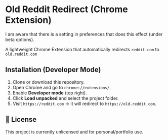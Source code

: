 # Old Reddit Redirect (Chrome Extension)
I am aware that there is a setting in preferences that does this effect (under beta options).

A lightweight Chrome Extension that automatically redirects `reddit.com` to `old.reddit.com`

## Installation (Developer Mode)
1. Clone or download this repository.
2. Open Chrome and go to `chrome://extensions/`.
3. Enable **Developer mode** (top right).
4. Click **Load unpacked** and select the project folder.
5. Visit `https://reddit.com`  → it will redirect to `https://old.reddit.com`.

## 📜 License
This project is currently unlicensed and for personal/portfolio use.